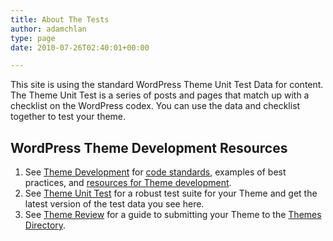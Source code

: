 ```yaml
---
title: About The Tests
author: adamchlan
type: page
date: 2010-07-26T02:40:01+00:00

---
```

This site is using the standard WordPress Theme Unit Test Data for content. The Theme Unit Test is a series of posts and pages that match up with a checklist on the WordPress codex. You can use the data and checklist together to test your theme.

## WordPress Theme Development Resources

  1. See [Theme Development][1] for [code standards][2], examples of best practices, and [resources for Theme development][3].
  2. See [Theme Unit Test][4] for a robust test suite for your Theme and get the latest version of the test data you see here.
  3. See [Theme Review][5] for a guide to submitting your Theme to the [Themes Directory][6].

 [1]: http://codex.wordpress.org/Theme_Development
 [2]: http://codex.wordpress.org/Theme_Development#Code_Standards
 [3]: http://codex.wordpress.org/Theme_Development#Resources_and_References
 [4]: http://codex.wordpress.org/Theme_Unit_Test
 [5]: http://codex.wordpress.org/Theme_Review
 [6]: http://wordpress.org/extend/themes/